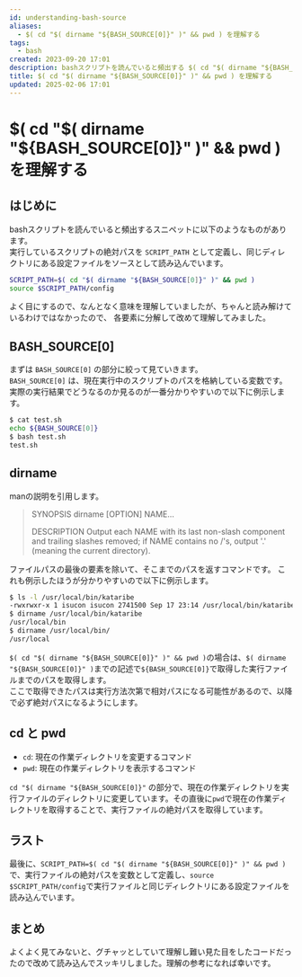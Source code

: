 ```yaml
---
id: understanding-bash-source
aliases:
  - $( cd "$( dirname "${BASH_SOURCE[0]}" )" && pwd ) を理解する
tags:
  - bash
created: 2023-09-20 17:01
description: bashスクリプトを読んでいると頻出する $( cd "$( dirname "${BASH_SOURCE[0]}" )" && pwd ) について完全に理解したのでメモ
title: $( cd "$( dirname "${BASH_SOURCE[0]}" )" && pwd ) を理解する
updated: 2025-02-06 17:01
---
```


# $( cd "$( dirname "${BASH_SOURCE[0]}" )" && pwd ) を理解する

## はじめに

bashスクリプトを読んでいると頻出するスニペットに以下のようなものがあります。  
実行しているスクリプトの絶対パスを `SCRIPT_PATH` として定義し、同じディレクトリにある設定ファイルをソースとして読み込んでいます。  

```bash
SCRIPT_PATH=$( cd "$( dirname "${BASH_SOURCE[0]}" )" && pwd )
source $SCRIPT_PATH/config
```

よく目にするので、なんとなく意味を理解していましたが、ちゃんと読み解けているわけではなかったので、
各要素に分解して改めて理解してみました。  

## BASH_SOURCE[0]

まずは `BASH_SOURCE[0]` の部分に絞って見ていきます。  
`BASH_SOURCE[0]` は、現在実行中のスクリプトのパスを格納している変数です。  
実際の実行結果でどうなるのか見るのが一番分かりやすいので以下に例示します。

```bash
$ cat test.sh
echo ${BASH_SOURCE[0]}
$ bash test.sh
test.sh
```

## dirname

manの説明を引用します。

> SYNOPSIS
> dirname [OPTION] NAME...
>
> DESCRIPTION
> Output each NAME with its last non-slash component and trailing slashes removed; if NAME contains no /'s, output '.' (meaning the current directory).

ファイルパスの最後の要素を除いて、そこまでのパスを返すコマンドです。
これも例示したほうが分かりやすいので以下に例示します。  

```bash
$ ls -l /usr/local/bin/kataribe
-rwxrwxr-x 1 isucon isucon 2741500 Sep 17 23:14 /usr/local/bin/kataribe
$ dirname /usr/local/bin/kataribe
/usr/local/bin
$ dirname /usr/local/bin/
/usr/local
```

`$( cd "$( dirname "${BASH_SOURCE[0]}" )" && pwd )`の場合は、`$( dirname "${BASH_SOURCE[0]}" )`までの記述で`${BASH_SOURCE[0]}`で取得した実行ファイルまでのパスを取得します。  
ここで取得できたパスは実行方法次第で相対パスになる可能性があるので、以降で必ず絶対パスになるようにします。

## cd と pwd

- `cd`: 現在の作業ディレクトリを変更するコマンド
- `pwd`: 現在の作業ディレクトリを表示するコマンド

`cd "$( dirname "${BASH_SOURCE[0]}"` の部分で、現在の作業ディレクトリを実行ファイルのディレクトリに変更しています。その直後に`pwd`で現在の作業ディレクトリを取得することで、実行ファイルの絶対パスを取得しています。

## ラスト

最後に、`SCRIPT_PATH=$( cd "$( dirname "${BASH_SOURCE[0]}" )" && pwd )`で、実行ファイルの絶対パスを変数として定義し、`source $SCRIPT_PATH/config`で実行ファイルと同じディレクトリにある設定ファイルを読み込んでいます。

## まとめ

よくよく見てみないと、グチャッとしていて理解し難い見た目をしたコードだったので改めて読み込んでスッキリしました。理解の参考になれば幸いです。
